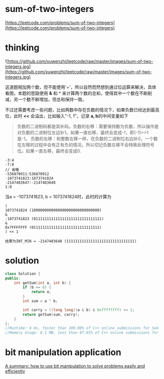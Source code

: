 # sum-of-two-integers

[https://leetcode.com/problems/sum-of-two-integers](https://leetcode.com/problems/sum-of-two-integers)

# thinking

![https://github.com/xuwenzhi/leetcode/raw/master/images/sum-of-two-integers.jpg](https://github.com/xuwenzhi/leetcode/raw/master/images/sum-of-two-integers.jpg)

这道题相加两个数，但不能使用'+'，所以自然而然想到通过位运算来解决，具体看图，本题的思路使用 **&** 和 **^** 来计算两个数的总和，使得其中一个数在不断削减，另一个数不断增加，但总和保持一致。

不过还需要考虑一些问题，比如两数中存在负数的情况下，如果负数已经达到最高位，此时 **<<** 会溢出，比如输入"-1, 1"，记录 **a, b**的中间变量如下

> 负数的二进制码都是其补码。负数的右移：需要保持数为负数，所以操作是对负数的二进制位左边补1。如果一直右移，最终会变成-1，即(-1)>>1是-1。 负数的左移：和整数左移一样，在负数的二进制位右边补0，一个数在左移的过程中会有正有负的情况，所以切记负数左移不会特殊处理符号位。如果一直左移，最终会变成0.


```
-3:4
-7:8
// 省略
-536870911:536870912
-1073741823:1073741824
-2147483647:-2147483648
1:0
```
当a = -1073741823, b = 1073741824时，此时的计算为

```
(
1073741824 (1000000000000000000000000000000)
&
-1073741823 (0111111111111111111111111111111)
&
0x7FFFFFFF (0111111111111111111111111111111)
) << 1

结果为INT_MIN = -2147483648 (1111111111111111111111111111111)
```

# solution

```c++
class Solution {
public:
    int getSum(int a, int b) {
        if (b == 0) {
            return a;
        }
        int sum = a ^ b;

        int carry = ((long long)(a & b) & 0xffffffff) << 1;
        return getSum(sum, carry);
    }
};
//Runtime: 4 ms, faster than 100.00% of C++ online submissions for Sum of Two Integers.
//Memory Usage: 8.1 MB, less than 67.65% of C++ online submissions for Sum of Two Integers.
```


# bit manipulation application

[A summary: how to use bit manipulation to solve problems easily and efficiently](https://leetcode.com/problems/sum-of-two-integers/discuss/84278/)
